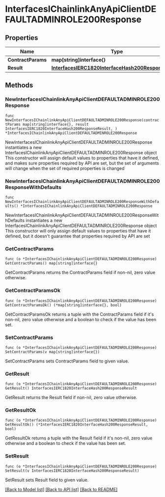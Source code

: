 # InterfacesIChainlinkAnyApiClientDEFAULTADMINROLE200Response

## Properties

Name | Type | Description | Notes
------------ | ------------- | ------------- | -------------
**ContractParams** | **map[string]interface{}** |  | 
**Result** | [**InterfacesIERC1820InterfaceHash200ResponseResult**](InterfacesIERC1820InterfaceHash200ResponseResult.md) |  | 

## Methods

### NewInterfacesIChainlinkAnyApiClientDEFAULTADMINROLE200Response

`func NewInterfacesIChainlinkAnyApiClientDEFAULTADMINROLE200Response(contractParams map[string]interface{}, result InterfacesIERC1820InterfaceHash200ResponseResult, ) *InterfacesIChainlinkAnyApiClientDEFAULTADMINROLE200Response`

NewInterfacesIChainlinkAnyApiClientDEFAULTADMINROLE200Response instantiates a new InterfacesIChainlinkAnyApiClientDEFAULTADMINROLE200Response object
This constructor will assign default values to properties that have it defined,
and makes sure properties required by API are set, but the set of arguments
will change when the set of required properties is changed

### NewInterfacesIChainlinkAnyApiClientDEFAULTADMINROLE200ResponseWithDefaults

`func NewInterfacesIChainlinkAnyApiClientDEFAULTADMINROLE200ResponseWithDefaults() *InterfacesIChainlinkAnyApiClientDEFAULTADMINROLE200Response`

NewInterfacesIChainlinkAnyApiClientDEFAULTADMINROLE200ResponseWithDefaults instantiates a new InterfacesIChainlinkAnyApiClientDEFAULTADMINROLE200Response object
This constructor will only assign default values to properties that have it defined,
but it doesn't guarantee that properties required by API are set

### GetContractParams

`func (o *InterfacesIChainlinkAnyApiClientDEFAULTADMINROLE200Response) GetContractParams() map[string]interface{}`

GetContractParams returns the ContractParams field if non-nil, zero value otherwise.

### GetContractParamsOk

`func (o *InterfacesIChainlinkAnyApiClientDEFAULTADMINROLE200Response) GetContractParamsOk() (*map[string]interface{}, bool)`

GetContractParamsOk returns a tuple with the ContractParams field if it's non-nil, zero value otherwise
and a boolean to check if the value has been set.

### SetContractParams

`func (o *InterfacesIChainlinkAnyApiClientDEFAULTADMINROLE200Response) SetContractParams(v map[string]interface{})`

SetContractParams sets ContractParams field to given value.


### GetResult

`func (o *InterfacesIChainlinkAnyApiClientDEFAULTADMINROLE200Response) GetResult() InterfacesIERC1820InterfaceHash200ResponseResult`

GetResult returns the Result field if non-nil, zero value otherwise.

### GetResultOk

`func (o *InterfacesIChainlinkAnyApiClientDEFAULTADMINROLE200Response) GetResultOk() (*InterfacesIERC1820InterfaceHash200ResponseResult, bool)`

GetResultOk returns a tuple with the Result field if it's non-nil, zero value otherwise
and a boolean to check if the value has been set.

### SetResult

`func (o *InterfacesIChainlinkAnyApiClientDEFAULTADMINROLE200Response) SetResult(v InterfacesIERC1820InterfaceHash200ResponseResult)`

SetResult sets Result field to given value.



[[Back to Model list]](../README.md#documentation-for-models) [[Back to API list]](../README.md#documentation-for-api-endpoints) [[Back to README]](../README.md)


